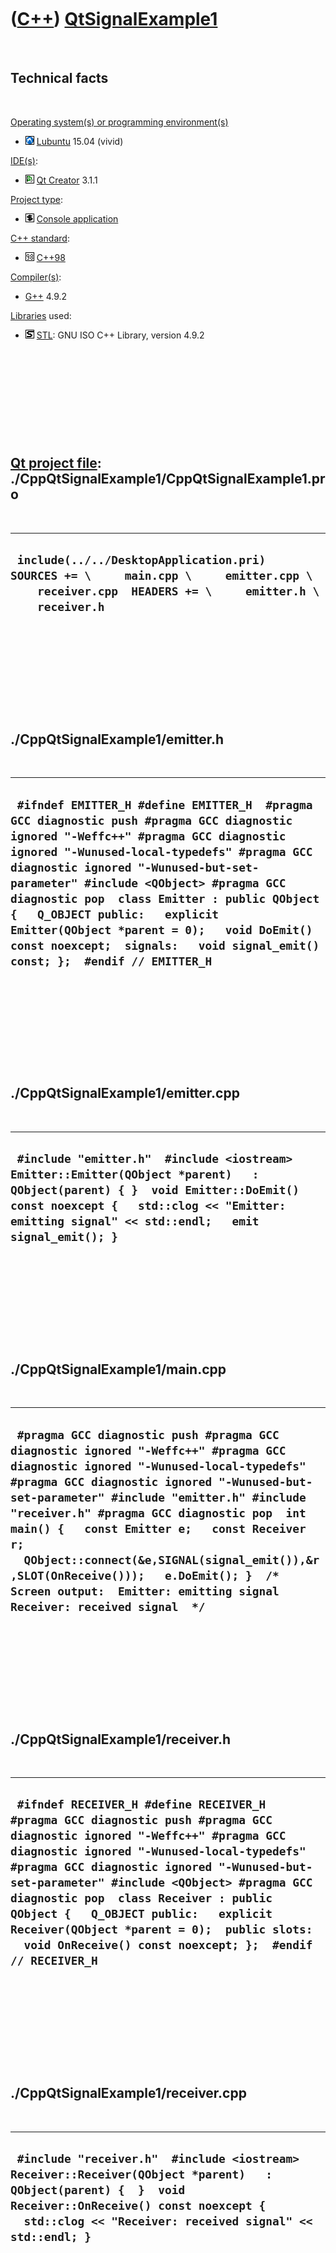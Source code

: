 
 

 

 

 

 

([C++](Cpp.md)) [QtSignalExample1](CppQtSignalExample1.md)
============================================================

 

Technical facts
---------------

 

[Operating system(s) or programming environment(s)](CppOs.md)

-   ![Lubuntu](PicLubuntu.png) [Lubuntu](CppLubuntu.md) 15.04 (vivid)

[IDE(s)](CppIde.md):

-   ![Qt Creator](PicQtCreator.png) [Qt Creator](CppQtCreator.md) 3.1.1

[Project type](CppQtProjectType.md):

-   ![console](PicConsole.png) [Console
    application](CppConsoleApplication.md)

[C++ standard](CppStandard.md):

-   ![C++98](PicCpp98.png) [C++98](Cpp98.md)

[Compiler(s)](CppCompiler.md):

-   [G++](CppGpp.md) 4.9.2

[Libraries](CppLibrary.md) used:

-   ![STL](PicStl.png) [STL](CppStl.md): GNU ISO C++ Library, version
    4.9.2

 

 

 

 

 

[Qt project file](CppQtProjectFile.md): ./CppQtSignalExample1/CppQtSignalExample1.pro
--------------------------------------------------------------------------------------

 

  -------------------------------------------------------------------------------------------------------------------------------------------------------
  ` include(../../DesktopApplication.pri)  SOURCES += \     main.cpp \     emitter.cpp \     receiver.cpp  HEADERS += \     emitter.h \     receiver.h`
  -------------------------------------------------------------------------------------------------------------------------------------------------------

 

 

 

 

 

./CppQtSignalExample1/emitter.h
-------------------------------

 

  ------------------------------------------------------------------------------------------------------------------------------------------------------------------------------------------------------------------------------------------------------------------------------------------------------------------------------------------------------------------------------------------------------------------------------------------------------------------------------
  ` #ifndef EMITTER_H #define EMITTER_H  #pragma GCC diagnostic push #pragma GCC diagnostic ignored "-Weffc++" #pragma GCC diagnostic ignored "-Wunused-local-typedefs" #pragma GCC diagnostic ignored "-Wunused-but-set-parameter" #include <QObject> #pragma GCC diagnostic pop  class Emitter : public QObject {   Q_OBJECT public:   explicit Emitter(QObject *parent = 0);   void DoEmit() const noexcept;  signals:   void signal_emit() const; };  #endif // EMITTER_H`
  ------------------------------------------------------------------------------------------------------------------------------------------------------------------------------------------------------------------------------------------------------------------------------------------------------------------------------------------------------------------------------------------------------------------------------------------------------------------------------

 

 

 

 

 

./CppQtSignalExample1/emitter.cpp
---------------------------------

 

  ----------------------------------------------------------------------------------------------------------------------------------------------------------------------------------------------------------------------------------
  ` #include "emitter.h"  #include <iostream>  Emitter::Emitter(QObject *parent)   : QObject(parent) { }  void Emitter::DoEmit() const noexcept {   std::clog << "Emitter: emitting signal" << std::endl;   emit signal_emit(); }`
  ----------------------------------------------------------------------------------------------------------------------------------------------------------------------------------------------------------------------------------

 

 

 

 

 

./CppQtSignalExample1/main.cpp
------------------------------

 

  ----------------------------------------------------------------------------------------------------------------------------------------------------------------------------------------------------------------------------------------------------------------------------------------------------------------------------------------------------------------------------------------------------------------------------------------------------------------------------------------
  ` #pragma GCC diagnostic push #pragma GCC diagnostic ignored "-Weffc++" #pragma GCC diagnostic ignored "-Wunused-local-typedefs" #pragma GCC diagnostic ignored "-Wunused-but-set-parameter" #include "emitter.h" #include "receiver.h" #pragma GCC diagnostic pop  int main() {   const Emitter e;   const Receiver r;   QObject::connect(&e,SIGNAL(signal_emit()),&r,SLOT(OnReceive()));   e.DoEmit(); }  /* Screen output:  Emitter: emitting signal Receiver: received signal  */`
  ----------------------------------------------------------------------------------------------------------------------------------------------------------------------------------------------------------------------------------------------------------------------------------------------------------------------------------------------------------------------------------------------------------------------------------------------------------------------------------------

 

 

 

 

 

./CppQtSignalExample1/receiver.h
--------------------------------

 

  ---------------------------------------------------------------------------------------------------------------------------------------------------------------------------------------------------------------------------------------------------------------------------------------------------------------------------------------------------------------------------------------------------------------------------------------------------------------
  ` #ifndef RECEIVER_H #define RECEIVER_H  #pragma GCC diagnostic push #pragma GCC diagnostic ignored "-Weffc++" #pragma GCC diagnostic ignored "-Wunused-local-typedefs" #pragma GCC diagnostic ignored "-Wunused-but-set-parameter" #include <QObject> #pragma GCC diagnostic pop  class Receiver : public QObject {   Q_OBJECT public:   explicit Receiver(QObject *parent = 0);  public slots:   void OnReceive() const noexcept; };  #endif // RECEIVER_H`
  ---------------------------------------------------------------------------------------------------------------------------------------------------------------------------------------------------------------------------------------------------------------------------------------------------------------------------------------------------------------------------------------------------------------------------------------------------------------

 

 

 

 

 

./CppQtSignalExample1/receiver.cpp
----------------------------------

 

  ---------------------------------------------------------------------------------------------------------------------------------------------------------------------------------------------------------------------
  ` #include "receiver.h"  #include <iostream>  Receiver::Receiver(QObject *parent)   : QObject(parent) {  }  void Receiver::OnReceive() const noexcept {   std::clog << "Receiver: received signal" << std::endl; }`
  ---------------------------------------------------------------------------------------------------------------------------------------------------------------------------------------------------------------------

 

 

 

 

 

 


